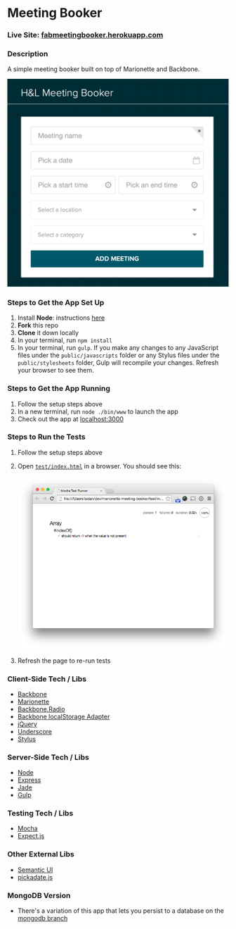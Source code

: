 # Meeting Booker

### Live Site: [fabmeetingbooker.herokuapp.com](http://fabmeetingbooker.herokuapp.com/)

### Description
A simple meeting booker built on top of Marionette and Backbone.

![Meeting Booker](public/images/meetingBookerScreenshot.png)

### Steps to Get the App Set Up
1. Install **Node**: instructions [here](http://nodejs.org)
2. **Fork** this repo
3. **Clone** it down locally
4. In your terminal, run `npm install`
5. In your terminal, run `gulp`. If you make any changes to any JavaScript files under the `public/javascripts` folder or any Stylus files under the `public/stylesheets` folder, Gulp will recompile your changes. Refresh your browser to see them.

### Steps to Get the App Running
1. Follow the setup steps above
2. In a new terminal, run `node ./bin/www` to launch the app
3. Check out the app at [localhost:3000](http://localhost:3000)

### Steps to Run the Tests
1. Follow the setup steps above
2. Open [`test/index.html`](test/index.html) in a browser. You should see this:

    ![test runner](public/images/tests.png)

3. Refresh the page to re-run tests

### Client-Side Tech / Libs
* [Backbone](http://backbonejs.org)
* [Marionette](http://marionettejs.com)
* [Backbone.Radio](https://github.com/marionettejs/backbone.radio)
* [Backbone localStorage Adapter](https://github.com/jeromegn/Backbone.localStorage)
* [jQuery](http://jquery.com)
* [Underscore](http://underscorejs.org)
* [Stylus](http://learnboost.github.io/stylus)

### Server-Side Tech / Libs
* [Node](http://nodejs.org)
* [Express](http://expressjs.com)
* [Jade](http://jade-lang.com)
* [Gulp](http://gulpjs.com)

### Testing Tech / Libs
* [Mocha](http://mochajs.org)
* [Expect.js](https://github.com/LearnBoost/expect.js)

### Other External Libs
* [Semantic UI](http://semantic-ui.com)
* [pickadate.js](http://amsul.ca/pickadate.js/index.htm)

### MongoDB Version
* There's a variation of this app that lets you persist to a database on the [mongodb branch](https://github.com/jdaudier/marionette-meeting-booker/tree/mongodb)
